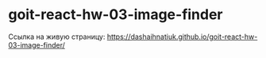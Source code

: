 # goit-react-hw-03-image-finder
Ссылка на живую страницу: https://dashaihnatiuk.github.io/goit-react-hw-03-image-finder/
